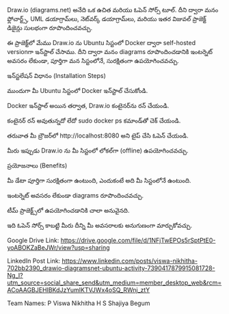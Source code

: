 Draw.io (diagrams.net) అనేది ఒక ఉచిత మరియు ఓపెన్ సోర్స్ టూల్. దీని ద్వారా మనం ఫ్లోచార్ట్స్, UML డయాగ్రామ్‌లు, నెట్‌వర్క్ డయాగ్రామ్‌లు, మరియు ఇతర విజువల్ ప్రాజెక్ట్ డిజైన్లు సులభంగా రూపొందించవచ్చు.

ఈ ప్రాజెక్ట్‌లో మేము Draw.io ను Ubuntu సిస్టంలో Docker ద్వారా self-hosted versionగా ఇన్‌స్టాల్ చేసాము. దీని ద్వారా మనం diagrams రూపొందించడానికి ఇంటర్నెట్ అవసరం లేకుండా, పూర్తిగా మన సిస్టంలోనే, సురక్షితంగా ఉపయోగించవచ్చు.

ఇన్‌స్టలేషన్ విధానం (Installation Steps)

ముందుగా మీ Ubuntu సిస్టంలో Docker ఇన్‌స్టాల్ చేసుకోండి.

Docker ఇన్‌స్టాల్ అయిన తర్వాత, Draw.io కంటైనర్‌ను రన్ చేయండి.

కంటైనర్ రన్ అవుతున్నదో లేదో sudo docker ps కమాండ్‌తో చెక్ చేయండి.

తరువాత మీ బ్రౌజర్‌లో http://localhost:8080
 అని టైప్ చేసి ఓపెన్ చేయండి.

మీరు ఇప్పుడు Draw.io ను మీ సిస్టంలో లోకల్‌గా (offline) ఉపయోగించవచ్చు.

ప్రయోజనాలు (Benefits)

మీ డేటా పూర్తిగా సురక్షితంగా ఉంటుంది, ఎందుకంటే అది మీ సిస్టంలోనే ఉంటుంది.

ఇంటర్నెట్ అవసరం లేకుండా diagrams రూపొందించవచ్చు.

టీమ్ ప్రాజెక్ట్స్‌లో ఉపయోగించడానికి చాలా అనువైనది.

ఇది ఓపెన్ సోర్స్ కాబట్టి మీరు దీన్ని మీ అవసరాలకు అనుగుణంగా మార్చుకోవచ్చు.


Google Drive Link: https://drive.google.com/file/d/1NFjTwEPOs5rSptPtE0-yoABOKZaBeJWr/view?usp=sharing

LinkedIn Post Link: https://www.linkedin.com/posts/viswa-nikhitha-702bb2390_drawio-diagramsnet-ubuntu-activity-7390417879915081728-Ng_I?utm_source=social_share_send&utm_medium=member_desktop_web&rcm=ACoAAGBJEHIBKdJzYumIKTVJWx4oSQ_RWnj_ztY

Team Names:
P Viswa Nikhitha
H S Shajiya Begum